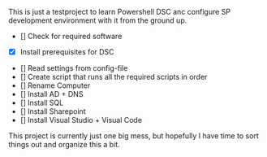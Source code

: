 This is just a testproject to learn Powershell DSC anc configure SP development environment with it from the ground up.

- [] Check for required software
- [X] Install prerequisites for DSC
- [] Read settings from config-file
- [] Create script that runs all the required scripts in order
- [] Rename Computer
- [] Install AD + DNS
- [] Install SQL
- [] Install Sharepoint
- [] Install Visual Studio + Visual Code

This project is currently just one big mess, but hopefully I have time to sort things out and organize this a bit.